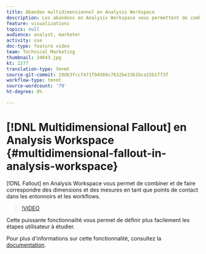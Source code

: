 ```yaml
---
title: Abandon multidimensionnel en Analysis Workspace
description: Les abandons en Analysis Workspace vous permettent de combiner et de faire correspondre des dimensions et des mesures en tant que points de contact dans les entonnoirs et les workflows.
feature: visualizations
topics: null
audience: analyst, marketer
activity: use
doc-type: feature video
team: Technical Marketing
thumbnail: 24043.jpg
kt: 2277
translation-type: tm+mt
source-git-commit: 29d63fccf471f94569c7632be3361bca15b1ff3f
workflow-type: tm+mt
source-wordcount: '79'
ht-degree: 0%

---
```



# [!DNL Multidimensional Fallout] en Analysis Workspace {#multidimensional-fallout-in-analysis-workspace}

[!DNL Fallout] en Analysis Workspace vous permet de combiner et de faire correspondre des dimensions et des mesures en tant que points de contact dans les entonnoirs et les workflows.

>[!VIDEO](https://video.tv.adobe.com/v/24043/?quality=12)

Cette puissante fonctionnalité vous permet de définir plus facilement les étapes utilisateur à étudier.

Pour plus d’informations sur cette fonctionnalité, consultez la [documentation](https://marketing.adobe.com/resources/help/en_US/analytics/analysis-workspace/configuring-interdimensional-fallout.html).
